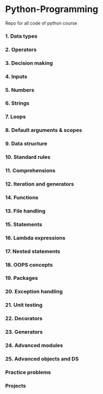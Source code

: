 # Python-Programming
Repo for all code of python course

### 1. Data types
### 2. Operators
### 3. Decision making	
### 4. Inputs	
### 5. Numbers	
### 6. Strings	
### 7. Loops	
### 8. Default arguments & scopes	
### 9. Data structure
### 10. Standard rules	
### 11. Comprehensions	
### 12. Iteration and generators	
### 14. Functions	
### 13. File handling	
### 15. Statements	
### 16. Lambda expressions	
### 17. Nested statements	
### 18. OOPS concepts	
### 19. Packages	
### 20. Exception handling	
### 21. Unit testing	
### 22. Decorators
### 23. Generators
### 24. Advanced modules
### 25. Advanced objects and DS
### Practice problems
### Projects
